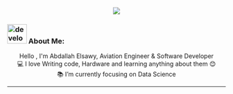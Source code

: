 <h1 align="center">
  <a href="https://git.io/typing-svg">
    <img src="https://readme-typing-svg.herokuapp.com/?lines=Hello,I`m+Abdo+Eisa;Nice+to+meet+you+%F0%9F%91%8B&center=true&size=30">
  </a>
</h1>
   
###  <img src="/images/Developer.gif" alt="developer gif"  height="45px">  About Me:
<p align="center">
  Hello , I'm Abdallah Elsawy, Aviation Engineer & Software Developer 
  <br>
  💻 I love Writing code, Hardware and learning anything about them 😊
  <br>
  📚 I’m currently focusing on Data Science 
</p>
<hr>

